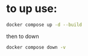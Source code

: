 # to up use:

```sh
docker compose up -d --build
```

then to down

```sh
docker compose down -v

```
